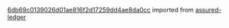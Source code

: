 [6db69c0139026d01ae816f2d17259dd4ae8da0cc](https://github.com/insolar/assured-ledger/commit/6db69c0139026d01ae816f2d17259dd4ae8da0cc) imported from [assured-ledger](https://github.com/insolar/assured-ledger)
